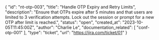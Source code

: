 {
    "id": "nt-otp-003",
    "title": "Handle OTP Expiry and Retry Limits",
    "description": "Ensure that OTPs expire after 5 minutes and that users are limited to 3 verification attempts. Lock out the session or prompt for a new OTP after limit is reached.",
    "status": "open",
    "created_at": "2023-10-05T11:45:00Z",
    "author": "Charlie Le",
    "documentation_related": [
      "conf-otp-001"
    ],
    "type": "ticket",
    "url": "https://jira.com/ticket/01"
  }
  